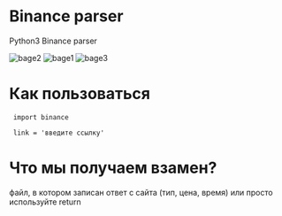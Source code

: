 # Binance parser
Python3 Binance parser

<img src='https://img.shields.io/badge/Made%20by-R5whos-red' alt='bage2'>

<img src='https://img.shields.io/badge/version-1.0-9cf' alt='bage1'>

<img src='https://img.shields.io/badge/write%20on-python3.8-green' alt='bage3'>

# Как пользоваться

<code> import binance </code>

<code> link = 'введите ссылку' </code>

# Что мы получаем взамен?
файл, в котором записан ответ с сайта (тип, цена, время)
или просто используйте return



